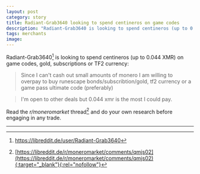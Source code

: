 ```yaml
---
layout: post
category: story
title: Radiant-Grab3640 looking to spend centineros on game codes
description: "Radiant-Grab3640 is looking to spend centineros (up to 0.044 XMR) on game codes, gold, subscriptions or TF2 currency."
tags: merchants
image: 
---
```


Radiant-Grab3640[^1] is looking to spend centineros (up to 0.044 XMR) on game codes, gold, subscriptions or TF2 currency:

> Since I can't cash out small amounts of monero I am willing to overpay to buy runescape bonds/subscribtion/gold, tf2 currency or a game pass ultimate code (preferably)

> I'm open to other deals but 0.044 xmr is the most I could pay.

Read the *r/moneromarket* thread[^2] and do your own research before engaging in any trade.

---

[^1]: https://libreddit.de/user/Radiant-Grab3640
[^2]: [https://libreddit.de/r/moneromarket/comments/qmjs02](https://libreddit.de/r/moneromarket/comments/qmjs02){:target="_blank"}{:rel="nofollow"}
